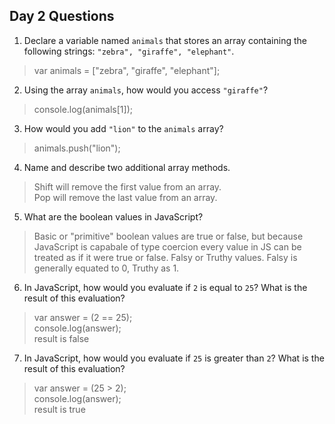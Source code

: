## Day 2 Questions

1. Declare a variable named `animals` that stores an array containing the following strings: `"zebra", "giraffe", "elephant"`.

> var animals = ["zebra", "giraffe", "elephant"];


2. Using the array `animals`, how would you access `"giraffe"`?

> console.log(animals[1]);

3. How would you add `"lion"` to the `animals` array?

> animals.push("lion");

4. Name and describe two additional array methods.

> Shift will remove the first value from an array. <br>
> Pop will remove the last value from an array.

5. What are the boolean values in JavaScript?

>Basic or "primitive" boolean values are true or false, but because JavaScript is capabale of type coercion every value in JS can be treated as if it were true or false. Falsy or Truthy values. Falsy is generally equated to 0, Truthy as 1.

6. In JavaScript, how would you evaluate if `2` is equal to `25`? What is the result of this evaluation?

> var answer = (2 == 25); <br>
> console.log(answer); <br>
> result is false


7. In JavaScript, how would you evaluate if `25` is greater than `2`? What is the result of this evaluation?

> var answer = (25 > 2); <br>
> console.log(answer); <br>
> result is true  
